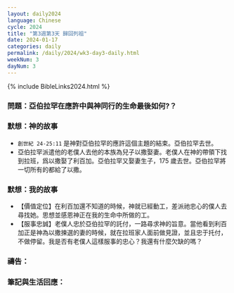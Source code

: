 ```yaml
---
layout: daily2024
language: Chinese
cycle: 2024
title: "第3週第3天 歸回列祖"
date: 2024-01-17
categories: daily
permalink: /daily/2024/wk3-day3-daily.html
weekNum: 3
dayNum: 3
---
```


{% include BibleLinks2024.html %}

### 問題：亞伯拉罕在應許中與神同行的生命最後如何?？

### 默想：神的故事
+ `創世紀 24-25:11` 是神對亞伯拉罕的應許這個主題的結束。亞伯拉罕去世。
+ 亞伯拉罕派遣他的老僕人去他的本族為兒子以撒娶妻。老僕人在神的帶領下找到拉班，爲以撒娶了利百加。亞伯拉罕又娶妻生子，175 歲去世。亞伯拉罕將一切所有的都給了以撒。

### 默想：我的故事
+ 【價值定位】在利百加還不知道的時候，神就已經動工，差派祂忠心的僕人去尋找她。思想並感恩神正在我的生命中所做的工。
+ 【服事忠誠】老僕人忠於亞伯拉罕的託付，一路尋求神的旨意。當他看到利百加正是神為以撒揀選的妻的時候，就在拉班家人面前做見證，並且忠于托付，不做停留。我是否有老僕人這樣服事的忠心？我還有什麼欠缺的嗎？

### 禱告：

### 筆記與生活回應：
